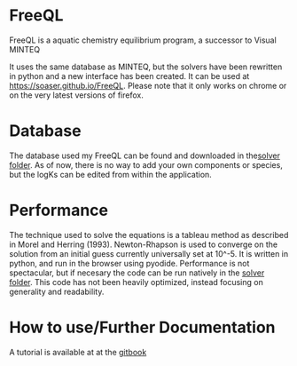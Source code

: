 # FreeQL
FreeQL is a aquatic chemistry equilibrium program, a successor to Visual MINTEQ

It uses the same database as MINTEQ, but the solvers have been rewritten in python and a new interface has been created. It can be used at https://soaser.github.io/FreeQL. Please note that it only works on chrome or on the very latest versions of firefox.

# Database
The database used my FreeQL can be found and downloaded in the[solver folder](assets/solver). As of now, there is no way to add your own components or species, but the logKs can be edited from within the application.

# Performance
The technique used to solve the equations is a tableau method as described in Morel and Herring (1993). Newton-Rhapson is used to converge on the solution from an initial guess currently universally set at 10^-5. It is written in python, and run in the browser using pyodide. Performance is not spectacular, but if necesary the code can be run natively in the [solver folder](assets/solver). This code has not been heavily optimized, instead focusing on generality and readability.

# How to use/Further Documentation
A tutorial is available at at the [gitbook](https://stephmorel8910.gitbook.io/freeql/#entering-concentrations)

